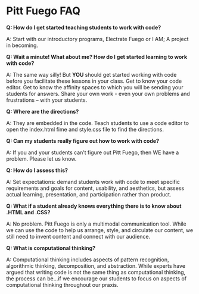 # Pitt Fuego FAQ

**Q: How do I get started teaching students to work with code?**

A: Start with our introductory programs, Electrate Fuego or I AM; A project in becoming. 

**Q: Wait a minute! What about me? How do I get started learning to work with code?**

A: The same way silly! But **YOU** should get started working with code before you facilitate these lessons in your class. Get to know your code editor. Get to know the affinity spaces to which you will be sending your students for answers. Share your own work - even your own problems and frustrations – with your students. 

**Q: Where are the directions?**

A: They are embedded in the code. Teach students to use a code editor to open the index.html fime and style.css file to find the directions. 

**Q: Can my students really figure out how to work with code?**

A: If you and your students can’t figure out Pitt Fuego, then WE have a problem. Please let us know. 

**Q: How do I assess this?**

A: Set expectations: demand students work with code to meet specific requirements and goals for content, usability, and aesthetics, but assess actual learning, presentation, and participation rather than product. 

**Q: What if a student already knows everything there is to know about .HTML and .CSS?**

A:  No problem. Pitt Fuego is only a multimodal communication tool. While we can use the code to help us arrange, style, and circulate our content, we still need to invent content and connect with our audience. 

**Q: What is computational thinking?**

A: Computational thinking includes aspects of pattern recognition, algorithmic thinking, decomposition, and abstraction. While experts have argued that writing code is not the same thing as computational thinking, the process can be…if we encourage our students to focus on aspects of computational thinking throughout our praxis.  



